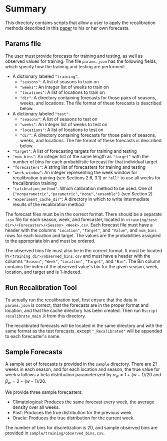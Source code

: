 # Summary
This directory contains scripts that allow a user to apply the recalibration methods described in this [paper](https://arxiv.org/abs/2112.06305) to his or her own forecasts.

## Params file

The user must provide forecasts for training and testing, as well as observed values for training. The file `params.json` has the following fields, which specify how the training and testing are performed:

* A dictionary labeled `"training"`:
    * `"seasons"`: A list of seasons to train on
    * `"weeks"`: An integer list of weeks to train on
    * `"locations"`: A list of locations to train on
    * `"dir"`: A directory containing forecasts for those pairs of seasons, weeks, and locations. The file format of these forecasts is described below.
* A dictionary labeled `"test"`:
    * `"seasons"`: A list of seasons to test on
    * `"weeks"`: An integer list of weeks to test on
    * `"locations"`: A list of locations to test on
    * `"dir"`: A directory containing forecasts for those pairs of seasons, weeks, and locations. The file format of these forecasts is described below.
* `"target"`: A list of forecasting targets for training and testing
* `"num_bins"`: An integer list of the same length as `"target"` with the number of bins for each probabilistic forecast for that individual target
* `"forecasters"`: A string list of forecasters for training and testing
* `"week_window"`: An integer representing the week window for recalibration training (see Sections 2.6, 3.1) or `"all"` to use all weeks for frecalibration training
* `"calibration_method"`: Which calibration method to be used. One of `{"nonparametric","parametric","none","ensemble"}` (see Section 2)
* `"experiment_cache_dir"`: A directory in which to write intermediate results of the recalibration method

The forecast files must be in the correct format. There should be a separate `.csv` file for each season, week, and forecaster, located in `<training/test dir>/<Forecaster>/<Season>_<Week>.csv`. Each forecast file must have a header with the columns `"Location"`, `"Target"`, and `"Value"`, and `num_bins` rows for each location and target. The values are the probabilities assigned to the appropriate bin and must be ordered.

The observed bins file must also be in the correct format. It must be located in `<training dir>/observed_bins.csv` and must have a header with the columns `"Season"`, `"Week"`, `"Location"`, `"Target"`, and `"Bin"`. The Bin column contains the index of the observed value's bin for the given season, week, location, and target and is 1-indexed.

## Run Recalibration Tool
To actually run the recalibration tool, first ensure that the data in `params.json` is correct, that the forecasts are in the proper format and location, and that the cache directory has been created. Then run `Rscript recalibrate_main.R` from this directory.

The recalibrated forecasts will be located in the same directory and with the same format as the test forecasts, except `"_Recalibrated"` will be appended to each forecaster's name.

## Sample Forecasts
A sample set of forecasts is provided in the `sample` directory. There are 21 weeks in each season, and for each location and season, the true value for week `w` follows a beta distribution parameterized by $\alpha_w = 1 + (w-1)/20$ and $\beta_w = 2 - (w-1)/20$.

We provide three sample forecasters:
* Climatological: Produces the same forecast every week, the average density over all weeks.
* Past: Produces the true distribution for the previous week.
* Oracle: Produces the true distribution for the current week.

The number of bins for discretization is 20, and sample observed bins are provided in `sample/training/observed_bins.csv`.